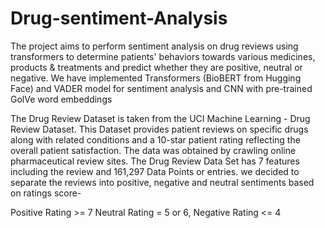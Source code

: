 # Drug-sentiment-Analysis

The project aims to perform sentiment analysis on drug reviews using transformers to determine patients' behaviors towards various  medicines, products & treatments and predict whether they are positive, neutral or negative. We have implemented Transformers (BioBERT from Hugging Face) and VADER model for sentiment analysis and 
CNN with pre-trained GolVe word embeddings

The Drug Review Dataset is taken from the UCI Machine Learning - Drug Review Dataset. This Dataset provides patient reviews on specific drugs along with related conditions and a 10-star patient rating reflecting the overall patient satisfaction. The data was obtained by crawling online pharmaceutical review sites. The Drug Review Data Set has 7 features including the review and 161,297 Data Points or entries.
 we decided to separate the reviews into positive, negative and neutral sentiments based on ratings score-

Positive Rating >= 7 
Neutral Rating = 5 or 6,
Negative Rating <= 4
